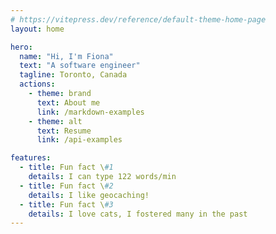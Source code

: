 ```yaml
---
# https://vitepress.dev/reference/default-theme-home-page
layout: home

hero:
  name: "Hi, I'm Fiona"
  text: "A software engineer"
  tagline: Toronto, Canada
  actions:
    - theme: brand
      text: About me
      link: /markdown-examples
    - theme: alt
      text: Resume
      link: /api-examples

features:
  - title: Fun fact \#1
    details: I can type 122 words/min
  - title: Fun fact \#2 
    details: I like geocaching!
  - title: Fun fact \#3
    details: I love cats, I fostered many in the past
---
```


